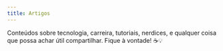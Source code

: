 ```yaml
---
title: Artigos
---
```


Conteúdos sobre tecnologia, carreira, tutoriais, nerdices, e qualquer coisa que possa achar útil compartilhar. Fique à vontade! ☕💡